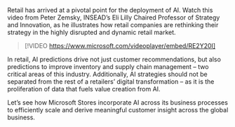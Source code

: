 Retail has arrived at a pivotal point for the deployment of AI. Watch this video from Peter Zemsky, INSEAD’s Eli Lilly Chaired Professor of Strategy and Innovation, as he illustrates how retail companies are rethinking their strategy in the highly disrupted and dynamic retail market.

> [!VIDEO https://www.microsoft.com/videoplayer/embed/RE2Y20I]

In retail, AI predictions drive not just customer recommendations, but also predictions to improve inventory and supply chain management – two critical areas of this industry. Additionally, AI strategies should not be separated from the rest of a retailers’ digital transformation – as it is the proliferation of data that fuels value creation from AI.

Let’s see how Microsoft Stores incorporate AI across its business processes to efficiently scale and derive meaningful customer insight across the global business.